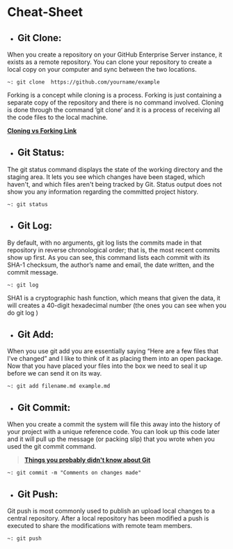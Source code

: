 # Cheat-Sheet

* ## Git Clone:
When you create a repository on your GitHub Enterprise Server instance, it exists as a remote repository. You can clone your repository to create a local copy on your computer and sync between the two locations.

`~: git clone  https://github.com/yourname/example`

Forking is a concept while cloning is a process. Forking is just containing a separate copy of the repository and there is no command involved. Cloning is done through the command ‘git clone‘ and it is a process of receiving all the code files to the local machine.

**[Cloning vs Forking Link](https://www.toolsqa.com/git/difference-between-git-clone-and-git-fork/)**

* ## Git Status:
The git status command displays the state of the working directory and the staging area. It lets you see which changes have been staged, which haven't, and which files aren't being tracked by Git. Status output does not show you any information regarding the committed project history.

`~: git status`

* ## Git Log:

By default, with no arguments, git log lists the commits made in that repository in reverse chronological order; that is, the most recent commits show up first. As you can see, this command lists each commit with its SHA-1 checksum, the author’s name and email, the date written, and the commit message.

`~: git log`

SHA1 is a cryptographic hash function, which means that given the data, it will creates a 40-digit hexadecimal number (the ones you can see when you do git log )

* ## Git Add:
  
When you use git add you are essentially saying “Here are a few files that I’ve changed” and I like to think of it as placing them into an open package.  Now that you have placed your files into the box we need to seal it up before we can send it on its way.

`~: git add filename.md example.md`

* ## Git Commit: 

When you create a commit the system will file this away into the history of your project with a unique reference code. You can look up this code later and it will pull up the message (or packing slip) that you wrote when you used the git commit command.

> **[Things you probably didn't know about Git](https://medium.com/@bencabanes/things-you-probably-didnt-know-about-git-f0fbdb86a071)**

`~: git commit -m "Comments on changes made"`

* ## Git Push: 

Git push is most commonly used to publish an upload local changes to a central repository. After a local repository has been modified a push is executed to share the modifications with remote team members.

`~: git push`

